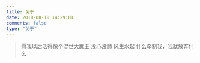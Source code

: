 ```yaml
---
title: 关于
date: 2018-08-18 14:29:01
comments: false
type: "关于"
---
```


<blockquote class="blockquote-center">
  愿我以后活得像个混世大魔王
  没心没肺 风生水起
  什么牵制我，我就放弃什么
</blockquote>